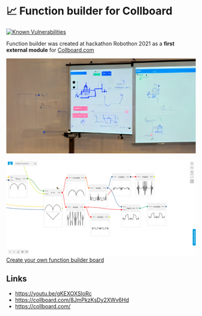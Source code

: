 # 📈 Function builder for Collboard

<!--Badges-->
<!--⚠️WARNING: This section was generated by https://github.com/hejny/batch-project-editor/blob/main/src/workflows/800-badges/badges.ts so every manual change will be overwritten.-->


[![Known Vulnerabilities](https://snyk.io/test/github/collboard/function-builder/badge.svg)](https://snyk.io/test/github/collboard/function-builder)
<!--[![License of 📈 Function builder for Collboard](https://img.shields.io/github/license/collboard/function-builder.svg?style=flat)](https://github.com/collboard/function-builder/blob/main/LICENSE)-->
<!--[![lint](https://github.com/collboard/function-builder/actions/workflows/lint.yml/badge.svg)](https://github.com/collboard/function-builder/actions/workflows/lint.yml)-->
<!--[![test](https://github.com/collboard/function-builder/actions/workflows/test.yml/badge.svg)](https://github.com/collboard/function-builder/actions/workflows/test.yml)-->
<!--[![Issues](https://img.shields.io/github/issues/collboard/function-builder.svg?style=flat)](https://github.com/collboard/function-builder/issues)-->

<!--/Badges-->

Function builder was created at hackathon Robothon 2021 as a **first external module** for [Collboard.com](https://www.npmjs.com/package/@collboard/modules-sdk/)



<!--Wallpaper-->
<!--⚠️WARNING: This section was generated by https://github.com/hejny/batch-project-editor/blob/main/src//workflows/315-ai-generated-wallpaper/4-aiGeneratedWallpaperUseInReadme.ts so every manual change will be overwritten.-->
![Wallpaper of 📈 Function builder for Collboard](assets/ai/wallpaper/gallery/20217a86-580b-4dbf-a253-8b8e4b7a3616.png)
<!--/Wallpaper-->

[![Module showcase](./assets/screenshots/function-builder.png) Create your own function builder board](https://collboard.com/new?redirect=1&modulesOn=@collboard/function-builder-tool)

## Links

-   https://youtu.be/gKEXOXSIoRc
-   https://collboard.com/8JmPkzKsDy2XWv6Hd
-   https://collboard.com/






